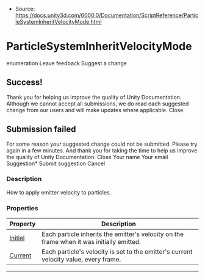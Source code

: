 * Source: https://docs.unity3d.com/6000.0/Documentation/ScriptReference/ParticleSystemInheritVelocityMode.html

# ParticleSystemInheritVelocityMode
enumeration
Leave feedback
Suggest a change
## Success!
Thank you for helping us improve the quality of Unity Documentation. Although we cannot accept all submissions, we do read each suggested change from our users and will make updates where applicable.
Close
## Submission failed
For some reason your suggested change could not be submitted. Please <a>try again</a> in a few minutes. And thank you for taking the time to help us improve the quality of Unity Documentation.
Close
Your name Your email Suggestion* Submit suggestion
Cancel
### Description
How to apply emitter velocity to particles.
### Properties
Property | Description  
---|---  
[Initial](https://docs.unity3d.com/6000.0/Documentation/ScriptReference/ParticleSystemInheritVelocityMode.Initial.html) | Each particle inherits the emitter's velocity on the frame when it was initially emitted.  
[Current](https://docs.unity3d.com/6000.0/Documentation/ScriptReference/ParticleSystemInheritVelocityMode.Current.html) | Each particle's velocity is set to the emitter's current velocity value, every frame.  
* * *
